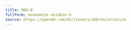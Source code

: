```yaml
---
title: MAO-B
fullForm: monoamine oxidase-b
source: https://openmd.com/dictionary/abbreviations/m
---
```

